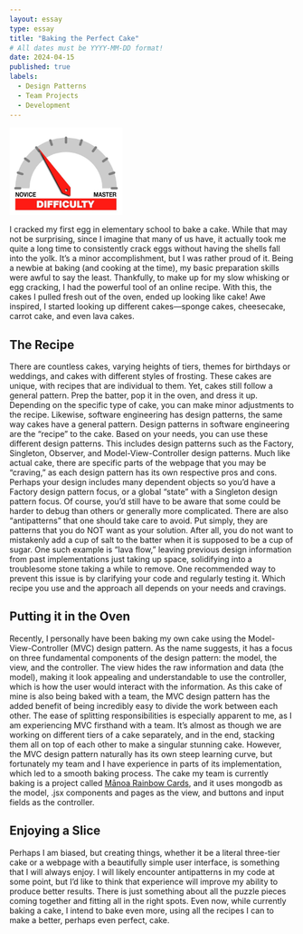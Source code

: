 ```yaml
---
layout: essay
type: essay
title: "Baking the Perfect Cake"
# All dates must be YYYY-MM-DD format!
date: 2024-04-15
published: true
labels:
  - Design Patterns
  - Team Projects
  - Development
---
```


<img width="200px" class="rounded float-start pe-4" src="../img/difficulty/degree_difficulty.jpg">

I cracked my first egg in elementary school to bake a cake. While that may not be surprising, since I imagine that many of us have, it actually took me quite a long time to consistently crack eggs without having the shells fall into the yolk. It’s a minor accomplishment, but I was rather proud of it. Being a newbie at baking (and cooking at the time), my basic preparation skills were awful to say the least. Thankfully, to make up for my slow whisking or egg cracking, I had the powerful tool of an online recipe. With this, the cakes I pulled fresh out of the oven, ended up looking like cake! Awe inspired, I started looking up different cakes—sponge cakes, cheesecake, carrot cake, and even lava cakes. 

## The Recipe

There are countless cakes, varying heights of tiers, themes for birthdays or weddings, and cakes with different styles of frosting. These cakes are unique, with recipes that are individual to them. Yet, cakes still follow a general pattern. Prep the batter, pop it in the oven, and dress it up. Depending on the specific type of cake, you can make minor adjustments to the recipe. Likewise, software engineering has design patterns, the same way cakes have a general pattern. Design patterns in software engineering are the “recipe” to the cake. Based on your needs, you can use these different design patterns. This includes design patterns such as the Factory, Singleton, Observer, and Model-View-Controller design patterns. Much like actual cake, there are specific parts of the webpage that you may be “craving,” as each design pattern has its own respective pros and cons. Perhaps your design includes many dependent objects so you’d have a Factory design pattern focus, or a global “state” with a Singleton design pattern focus. Of course, you’d still have to be aware that some could be harder to debug than others or generally more complicated. There are also “antipatterns” that one should take care to avoid. Put simply, they are patterns that you do NOT want as your solution. After all, you do not want to mistakenly add a cup of salt to the batter when it is supposed to be a cup of sugar. One such example is “lava flow,” leaving previous design information from past implementations just taking up space, solidifying into a troublesome stone taking a while to remove. One recommended way to prevent this issue is by clarifying your code and regularly testing it. Which recipe you use and the approach all depends on your needs and cravings.

## Putting it in the Oven

Recently, I personally have been baking my own cake using the Model-View-Controller (MVC) design pattern. As the name suggests, it has a focus on three fundamental components of the design pattern: the model, the view, and the controller. The view hides the raw information and data (the model), making it look appealing and understandable to use the controller, which is how the user would interact with the information. As this cake of mine is also being baked with a team, the MVC design pattern has the added benefit of being incredibly easy to divide the work between each other. The ease of splitting responsibilities is especially apparent to me, as I am experiencing MVC firsthand with a team. It’s almost as though we are working on different tiers of a cake separately, and in the end, stacking them all on top of each other to make a singular stunning cake. However, the MVC design pattern naturally has its own steep learning curve, but fortunately my team and I have experience in parts of its implementation, which led to a smooth baking process. The cake my team is currently baking is a project called [Mānoa Rainbow Cards](https://rainbow-cards.github.io/), and it uses mongodb as the model, .jsx components and pages as the view, and buttons and input fields as the controller. 

## Enjoying a Slice

Perhaps I am biased, but creating things, whether it be a literal three-tier cake or a webpage with a beautifully simple user interface, is something that I will always enjoy. I will likely encounter antipatterns in my code at some point, but I’d like to think that experience will improve my ability to produce better results. There is just something about all the puzzle pieces coming together and fitting all in the right spots. Even now, while currently baking a cake, I intend to bake even more, using all the recipes I can to make a better, perhaps even perfect, cake.
